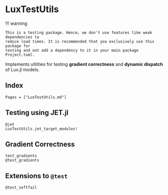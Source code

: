 # LuxTestUtils

!!! warning

    This is a testing package. Hence, we don't use features like weak dependencies to
    reduce load times. It is recommended that you exclusively use this package for
    testing and not add a dependency to it in your main package Project.toml.

Implements utilities for testing **gradient correctness** and **dynamic dispatch**
of Lux.jl models.

## Index

```@index
Pages = ["LuxTestUtils.md"]
```

## Testing using JET.jl

```@docs
@jet
LuxTestUtils.jet_target_modules!
```

## Gradient Correctness

```@docs
test_gradients
@test_gradients
```

## Extensions to `@test`

```@docs
@test_softfail
```
